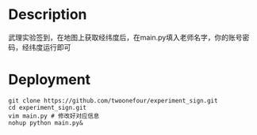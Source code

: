 # Description
武理实验签到，在地图上获取经纬度后，在main.py填入老师名字，你的账号密码，经纬度运行即可

# Deployment
```
git clone https://github.com/twoonefour/experiment_sign.git
cd experiment_sign.git
vim main.py # 修改好对应信息
nohup python main.py&
```

